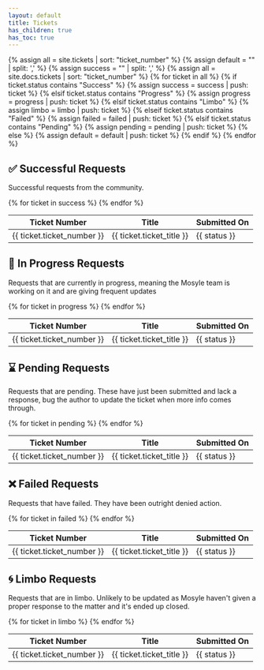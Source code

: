 ```yaml
---
layout: default
title: Tickets
has_children: true
has_toc: true
---
```



{% assign all = site.tickets | sort: "ticket_number" %}
{% assign default = "" | split: ',' %}
{% assign success = "" | split: ',' %}
{% assign all = site.docs.tickets | sort: "ticket_number" %}
{% for ticket in all %}
        {% if ticket.status contains "Success" %}
            {% assign success = success | push: ticket %}
        {% elsif ticket.status contains "Progress" %}
            {% assign progress = progress | push: ticket %}
        {% elsif ticket.status contains "Limbo" %}
            {% assign limbo = limbo | push: ticket %}
        {% elseif ticket.status contains "Failed" %}
            {% assign failed = failed | push: ticket %}
        {% elsif ticket.status contains "Pending" %}
            {% assign pending = pending | push: ticket %}
        {% else %}
            {% assign default = default | push: ticket %}
        {% endif %}
{% endfor %}


## ✅ Successful Requests ##
Successful requests from the community.
<table>
	<thead>
		<tr>
			<th>Ticket Number</th>
			<th>Title</th>
			<!-- <th>Summary</th> -->
			<th>Submitted On</th>
		</tr>
	</thead>
	<tbody>
		{% for ticket in success %}
			<tr>
				<td markdown="span">{{ ticket.ticket_number }}</td>
				<td markdown="span">{{ ticket.ticket_title }}</td>
				<td markdown="span">{{ status }}</td>
			</tr>
		{% endfor %}
	</tbody>
</table>


## 🏃 In Progress Requests ##
Requests that are currently in progress, meaning the Mosyle team is working on it and are giving frequent updates
<table>
    <thead>
        <tr>
            <th>Ticket Number</th>
            <th>Title</th>
            <!-- <th>Summary</th> -->
            <th>Submitted On</th>
        </tr>
    </thead>
    <tbody>
        {% for ticket in progress %}
            <tr>
                <td markdown="span">{{ ticket.ticket_number }}</td>
                <td markdown="span">{{ ticket.ticket_title }}</td>
                <td markdown="span">{{ status }}</td>
            </tr>
        {% endfor %}
    </tbody>
</table>


## ⌛️ Pending Requests ##
Requests that are pending. These have just been submitted and lack a response, bug the author to update the ticket when more info comes through.
<table>
    <thead>
        <tr>
            <th>Ticket Number</th>
            <th>Title</th>
            <!-- <th>Summary</th> -->
            <th>Submitted On</th>
        </tr>
    </thead>
    <tbody>
        {% for ticket in pending %}
            <tr>
                <td markdown="span">{{ ticket.ticket_number }}</td>
                <td markdown="span">{{ ticket.ticket_title }}</td>
                <td markdown="span">{{ status }}</td>
            </tr>
        {% endfor %}
    </tbody>
</table>


## ❌ Failed Requests ##
Requests that have failed. They have been outright denied action.
<table>
    <thead>
        <tr>
            <th>Ticket Number</th>
            <th>Title</th>
            <!-- <th>Summary</th> -->
            <th>Submitted On</th>
        </tr>
    </thead>
    <tbody>
        {% for ticket in failed %}
            <tr>
                <td markdown="span">{{ ticket.ticket_number }}</td>
                <td markdown="span">{{ ticket.ticket_title }}</td>
                <td markdown="span">{{ status }}</td>
            </tr>
        {% endfor %}
    </tbody>
</table>


## 🌀 Limbo Requests ##
Requests that are in limbo. Unlikely to be updated as Mosyle haven't given a proper response to the matter and it's ended up closed.
<table>
    <thead>
        <tr>
            <th>Ticket Number</th>
            <th>Title</th>
            <!-- <th>Summary</th> -->
            <th>Submitted On</th>
        </tr>
    </thead>
    <tbody>
        {% for ticket in limbo %}
            <tr>
                <td markdown="span">{{ ticket.ticket_number }}</td>
                <td markdown="span">{{ ticket.ticket_title }}</td>
                <td markdown="span">{{ status }}</td>
            </tr>
        {% endfor %}
    </tbody>
</table>